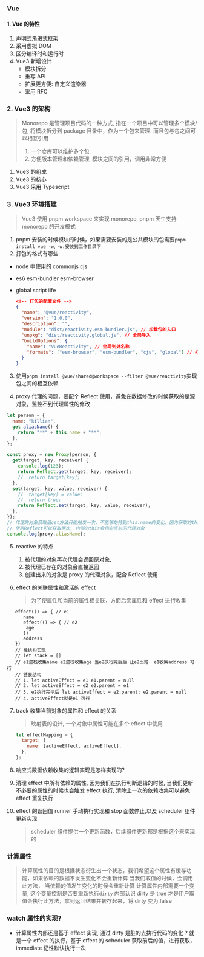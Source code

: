 ### Vue

#### 1. Vue 的特性

1. 声明式渐进式框架
2. 采用虚拟 DOM
3. 区分编译时和运行时
4. Vue3 新增设计
   - 模块拆分
   - 重写 API
   - 扩展更方便: 自定义渲染器
   - 采用 RFC

### 2. Vue3 的架构

> Monorepo 是管理项目代码的一种方式, 指在一个项目中可以管理多个模块/包, 将模块拆分到 package 目录中，作为一个包来管理. 而且包与包之间可以相互引用
>
> 1. 一个仓库可以维护多个包,
> 2. 方便版本管理和依赖管理, 模块之间的引用，调用非常方便

1. Vue3 的组成
2. Vue3 的核心
3. Vue3 采用 Typescript

### 3. Vue3 环境搭建

> Vue3 使用 pnpm workspace 来实现 monorepo, pnpm 天生支持 monorepo 的开发模式

1. pnpm 安装的时候模块的时候，如果需要安装的是公共模块的包需要`pnpm install vue -w`, `-w:安装到工作目录下`
2. 打包的格式有哪些

- node 中使用的 commonjs cjs
- es6 esm-bundler esm-browser
- global script iife

  ```json
  <!-- 打包的配置文件 -->
  {
    "name": "@vue/reactivity",
    "version": "1.0.0",
    "description": "",
    "module": "dist/reactivity.esm-bundler.js", // 加载包的入口
    "unpkg": "dist/reactivity.global.js", // 全局导入
    "buildOptions": {
      "name": "VueReactivity", // 全局到处名称
      "formats": ["esm-browser", "esm-bundler", "cjs", "global"] // 打包的构建输出格式
    }
  }
  ```

3. 使用`pnpm install @vue/shared@workspace --filter @vue/reactivity`实现包之间的相互依赖

4. proxy 代理的问题，要配个 Reflect 使用，避免在数据修改的时候获取的是源对象，监控不到代理属性的修改

```js
let person = {
  name: "killian",
  get aliasName() {
    return "**" + this.name + "**";
  },
};

const proxy = new Proxy(person, {
  get(target, key, receiver) {
    console.log(123);
    return Reflect.get(target, key, receiver);
    //  return target[key];
  },
  set(target, key, value, receiver) {
    //  target[key] = value;
    //  return true;
    return Reflect.set(target, key, value, receiver);
  },
});
// 代理的对象获取值get方法只能触发一次，不能够劫持到this.name的变化，因为获取的this =>person不是代理对象
// 使用Reflect可以获取两次, 内部的this会指向当前的代理对象
console.log(proxy.aliasName);
```

5. reactive 的特点

   1. 被代理的对象再次代理会返回原对象,
   2. 被代理已存在的对象会直接返回
   3. 创建出来的对象是 proxy 的代理对象，配合 Reflect 使用

6. effect 的关联属性和激活的 effect
   > 为了使属性和当前的属性相关联，方面后面属性和 effect 进行收集

```JS
   effect(() => { // e1
      name
      effect(() => { // e2
       age
      })
      address
   })
   // 栈结构实现
   // let stack = []
   // e1进栈收集name e2进栈收集age 当e2执行完后后 让e2出站  e1收集address 可行
   // 链表结构
   // 1. let activeEffect = e1 e1.parent = null
   // 2. let activeEffect = e2 e2.parent = e1
   // 3. e2执行完毕后 let activeEffect = e2.parent; e2.parent = null
   // 4. activeEffect就是e1 可行
```

7.  track 收集当前对象的属性和 effect 的关系

    > 映射表的设计, 一个对象中属性可能在多个 effect 中使用

    ```js
    let effectMapping = {
      target: {
        name: [activeEffect, activeEffect],
      },
    };
    ```

8.  响应式数据依赖收集的逻辑实现是怎样实现的?

9.  清理 effect 中所有依赖的属性, 因为我们在执行判断逻辑的时候, 当我们更新不必要的属性的时候也会触发 effect 执行, 清除上一次的依赖收集可以避免 effect 重复执行
10. effect 的返回值 runner 手动执行实现和 stop 函数停止,以及 scheduler 组件更新实现
    > scheduler 组件提供一个更新函数，后续组件更新都是根据这个来实现的

### 计算属性

> 计算属性的目的是根据状态衍生出一个状态，我们希望这个属性有缓存功能，如果依赖的数据不发生变化不会重新计算
> 当我们取值的时候，会调用此方法， 当依赖的值发生变化的时候会重新计算
> 计算属性内部需要一个变量, 这个变量控制是否要重新执行`dirty`
> 内部认识 dirty 是 true 才是用户取值会执行此方法，拿到返回结果并转存起来，将 dirty 变为 false

### watch 属性的实现?

- 计算属性内部还是基于 effect 实现, 通过 dirty 是脏的去执行代码的变化 ?
  就是一个 effect 的执行，基于 effect 的 scheduler 获取前后的值，进行获取，immediate 记性默认执行一次

